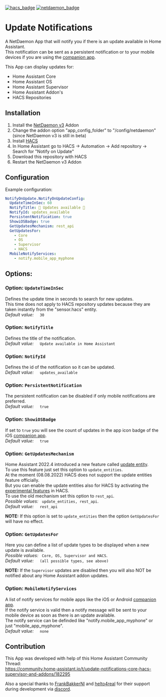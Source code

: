 [![hacs_badge](https://img.shields.io/badge/HACS-Default-41BDF5.svg)](https://github.com/hacs/integration)
[![netdaemon_badge](https://img.shields.io/badge/NetDaemon-v3-pink)](https://netdaemon.xyz/docs/v3)

# Update Notifications
A NetDaemon App that will notify you if there is an update available in Home Assistant.  
This notification can be sent as a persistent notification or to your mobile devices if you are using the [companion app](https://companion.home-assistant.io/).  

This App can display updates for:  
- Home Assistant Core
- Home Assistant OS
- Home Assistant Supervisor
- Home Assistant Addon's
- HACS Repositories
  
## Installation
1. Install the [NetDaemon v3](https://netdaemon.xyz/docs/v3/started/installation) Addon
2. Change the addon option "app_config_folder" to "/config/netdaemon" (since NetDaemon v3 is still in beta)
3. Install [HACS](https://hacs.xyz/docs/setup/download)
4. In Home Assistant go to HACS -> Automation -> Add repository -> Search for "Notify on Update"
5. Download this repository with HACS
6. Restart the NetDaemon v3 Addon

## Configuration  

Example configuration:

```yaml
NotifyOnUpdate.NotifyOnUpdateConfig:
  UpdateTimeInSec: 60
  NotifyTitle: 🎉 Updates available 🎉
  NotifyId: updates_available
  PersistentNotification: true
  ShowiOSBadge: true
  GetUpdatesMechanism: rest_api
  GetUpdatesFor:
    - Core
    - OS
    - Supervisor
    - HACS
  MobileNotifyServices:
    - notify.mobile_app_myphone
```

## Options:

### Option: `UpdateTimeInSec`

Defines the update time in seconds to search for new updates.  
This time does not apply to HACS repository updates because they are taken instantly from the "sensor.hacs" entity.  
*Default value:* &nbsp;&nbsp;&nbsp; `30`

### Option: `NotifyTitle`

Defines the title of the notification.  
*Default value:* &nbsp;&nbsp;&nbsp; `Update available in Home Assistant`

### Option: `NotifyId`

Defines the id of the notification so it can be updated.  
*Default value:* &nbsp;&nbsp;&nbsp; `updates_available`  

### Option: `PersistentNotification`

The persistent notification can be disabled if only mobile notifications are preferred.  
*Default value:* &nbsp;&nbsp;&nbsp; `true`  

### Option: `ShowiOSBadge`

If set to `true` you will see the count of updates in the app icon badge of the iOS [companion app](https://companion.home-assistant.io/).  
*Default value:* &nbsp;&nbsp;&nbsp; `true`  

### Option: `GetUpdatesMechanism`

Home Assistant 2022.4 introduced a new feature called [update entity](https://www.home-assistant.io/integrations/update/).  
To use this feature just set this option to `update_entities`.  
At the moment (08.08.2022) HACS does not support the update entities feature officially.  
But you can enable the update entities also for HACS by activating the [experimental features](https://hacs.xyz/docs/configuration/options) in HACS.  
To use the old mechanism set this option to `rest_api`.  
*Possible values:* &nbsp; `update_entities, rest_api`.  
*Default value:* &nbsp;&nbsp;&nbsp; `rest_api`  

__NOTE:__ If this option is set to `update_entities` then the option `GetUpdatesFor` will have no effect.  

### Option: `GetUpdatesFor`

Here you can define a list of update types to be displayed when a new update is available.  
*Possible values:* &nbsp; `Core, OS, Supervisor and HACS`.  
*Default value:* &nbsp;&nbsp;&nbsp; `(all possible types, see above)`  

__NOTE:__ If the `Supervisor` updates are disabled then you will also NOT be notified about any Home Assistant addon updates.  

### Option: `MobileNotifyServices`

A list of notify services for mobile apps like the iOS or Android [companion app](https://companion.home-assistant.io/).  
If the notify service is valid then a notify message will be sent to your mobile device as soon as there is an update available.  
The notify service can be definded like "notify.mobile_app_myphone" or just "mobile_app_myphone".  
*Default value:* &nbsp;&nbsp;&nbsp; `none`  

## Contribution
This App was developed with help of this Home Assistant Community Thread:  
https://community.home-assistant.io/t/update-notifications-core-hacs-supervisor-and-addons/182295  

Also a special thanks to [FrankBakkerNl](https://github.com/FrankBakkerNl) and [helto4real](https://github.com/helto4real) for their support during development via [discord](https://discord.gg/K3xwfcX).
